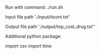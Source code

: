 Run with command: ./run.sh

Input file path './input/itcont.txt'

Output file path './output/top_cost_drug.txt''

Additional python package:

import csv
import time

